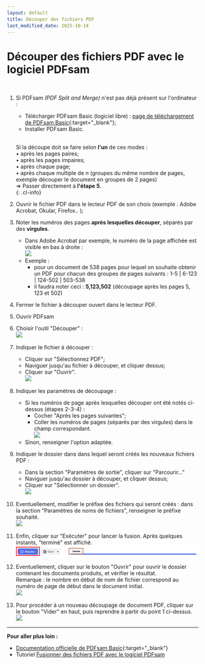 ```yaml
---
layout: default
title: Découper des fichiers PDF
last_modified_date: 2025-10-14
---
```

# Découper des fichiers PDF avec le logiciel PDFsam

  &nbsp;   

1. Si PDFsam *(PDF Split and Merge)* n'est pas déjà présent sur l'ordinateur :  
	- Télécharger PDFsam Basic (logiciel libre) : [page de téléchargement de PDFsam Basic](https://pdfsam.org/fr/pdfsam-basic/){:target="_blank"};  
	- Installer PDFsam Basic.   
	  &nbsp;  
    

	Si la découpe doit se faire selon **l'un** de ces modes :  
	• après les pages paires;  
	• après les pages impaires;  
	• après chaque page;  
	• après chaque multiple de *n* (groupes du même nombre de pages, exemple découper le document en groupes de 2 pages)  
	=> Passer directement à **l'étape 5**.  
	{: .cl-info}

2. Ouvrir le fichier PDF dans le lecteur PDF de son choix (exemple : Adobe Acrobat, Okular, Firefox.. );  
3. Noter les numéros des pages **après lesquelles découper**, séparés par des **virgules**.
	- Dans Adobe Acrobat par exemple, le numéro de la page affichée est visible en bas à droite :  
	  ![](IMG_PDFsam%20-%20Découper%20des%20fichiers%20PDF_2.png)  
	- Exemple : 
		- pour un document de 538 pages pour lequel on souhaite obtenir un PDF pour chacun des groupes de pages suivants : 1-5  \|  6-123  \|  124-502  \|  503-538
		- il faudra noter ceci : **5,123,502** (découpage après les pages 5, 123 et 502)
4. Fermer le fichier à découper ouvert dans le lecteur PDF.  
     
5. Ouvrir PDFsam  
6. Choisir l'outil "Découper" :  
   ![](IMG_PDFsam%20-%20Découper%20des%20fichiers%20PDF_1.png)  
7. Indiquer le fichier à découper :  
	- Cliquer sur "Sélectionnez PDF";  
	- Naviguer jusqu'au fichier à découper, et cliquer dessus;  
	- Cliquer sur "Ouvrir".  
	  ![](IMG_PDFsam%20-%20Découper%20des%20fichiers%20PDF_3.png)  
   
8. Indiquer les paramètres de découpage :  
	- Si les numéros de page après lesquelles découper ont été notés ci-dessus (étapes 2-3-4) :  
		- Cocher "Après les pages suivantes";  
		- Coller les numéros de pages (séparés par des virgules) dans le champ correspondant.  
		  ![](IMG_PDFsam%20-%20Découper%20des%20fichiers%20PDF_4.png) 
	- Sinon, renseigner l'option adaptée.  
9. Indiquer le dossier dans dans lequel seront créés les nouveaux fichiers PDF :  
	- Dans la section "Paramètres de sortie", cliquer sur "Parcourir..."  
	- Naviguer jusqu'au dossier à découper, et cliquer dessus;  
	- Cliquer sur "Sélectionner un dossier".  
	  ![](IMG_PDFsam%20-%20Découper%20des%20fichiers%20PDF_5.png)  
10. Eventuellement, modifier le préfixe des fichiers qui seront créés : dans la section "Paramètres de noms de fichiers", renseigner le préfixe souhaité.  
    ![](IMG_PDFsam%20-%20Découper%20des%20fichiers%20PDF_6.png)  
  11. Enfin, cliquer sur "Exécuter" pour lancer la fusion. Après quelques instants, "terminé" est affiché.   
     ![](IMG_PDFsam%20-%20Fusionner%20des%20fichiers%20PDF_7%20executer%20fusion.png)  
12. Eventuellement, cliquer sur le bouton "Ouvrir" pour ouvrir le dossier contenant les documents produits, et vérifier le résultat.  
    Remarque : le nombre en début de nom de fichier correspond au numéro de page de début dans le document initial.  
    ![](IMG_PDFsam%20-%20Découper%20des%20fichiers%20PDF_8.png)  

13. Pour procéder à un nouveau découpage de document PDF, cliquer sur le bouton "Vider" en haut, puis reprendre à partir du point 1 ci-dessus.  
    ![](IMG_PDFsam%20-%20Découper%20des%20fichiers%20PDF_7.png)  

---
**Pour aller plus loin :**
- [Documentation officielle de PDFsam Basic](https://pdfsam.org/fr/documentation/#basic-documentation){:target="_blank"}
- Tutoriel [Fusionner des fichiers PDF avec le logiciel PDFsam](PDFsam%20-%20Fusionner%20des%20fichiers%20PDF.html)  